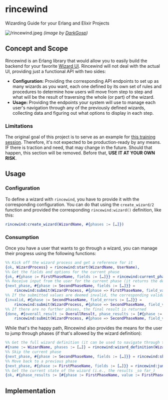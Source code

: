 # rincewind

Wizarding Guide for your Erlang and Elixir Projects

![/rincewind.jpeg](Rincewind)
_(image by [DarkGosp](https://x.com/Darkgosp))_

## Concept and Scope

Rincewind is an Erlang library that would allow you to easily build the backend for your favorite
[Wizard UI](https://ui-patterns.com/patterns/Wizard).
Rincewind will not deal with the actual UI, providing just a functional API with two sides:

* **Configuration:** Providing the corresponding API endpoints to set up as many wizards as you want, each one
  defined by its own set of rules and procedures to determine how users will move from step to step and what will be the
  result of traversing the whole (or part) of the wizard.
* **Usage:** Providing the endpoints your system will use to manage each user's navigation through any of the
  previously defined wizards, collecting data and figuring out what options to display in each step.

### Limitations

The original goal of this project is to serve as an example for [this training session](https://codebeameurope.com/trainings/everything-you-always-wanted-to-know-about-testing-on-the-beam/).
Therefore, it's not expected to be production-ready by any means. IF there is traction and need, that may change in the
future. Should that happen, this section will be removed. Before that, **USE IT AT YOUR OWN RISK**.

## Usage

### Configuration

To define a wizard with `rincewind`, you have to provide it with the corresponding configuration.
You can do that using the `create_wizard/2` function and provided the corresponding `rincewind:wizard()` definition,
like this:

```erlang
rincewind:create_wizard(WizardName, #{phases := […]})
```

[//]: # (TODO: Complete this section with the actual definition of the phases and the rest of the parameters)

### Consumption

Once you have a user that wants to go through a wizard, you can manage their progress using the following functions:

```erlang
%% Kick off the wizard process and get a reference for it
{ok, WizardProcess} = rincewind:start(WizardName, UserName),
%% Get the fields and options for the current phase
{ok, #{phase := FirstPhaseName, fields := […]}} = rincewind:current_phase(WizardProcess),
%% Receive input from the user for the current phase (it returns the definition for the next phase, if there is one)
{next_phase, #{phase := SecondPhaseName, fields := […]}} =
    rincewind:submit(WizardProcess, #{phase => FirstPhaseName, field_values => […]}),
%% If the submitted values are deemed invalid, the corresponding validation errors are returned
{invalid, #{phase := SecondPhaseName, field_errors := […]}} =
    rincewind:submit(WizardProcess, #{phase => SecondPhaseName, field_values => […]}),
%% If there are no further phases, the final result is returned
{done, #{overall_result := OverallResult, phase_results := [#{phase := FirstPhaseName, value := FirstPhaseValue}, …]}} =
    rincewind:submit(WizardProcess, #{phase => SecondPhaseName, field_values => […]}),
```

While that's the happy path, Rincewind also provides the means for the user to jump through phases (if that's allowed by
the wizard definition):

```erlang
%% Get the full wizard definition (it can be used to navigate through the phases)
#{name := WizardName, phases := […]} = rincewind:wizard_definition(WizardProcess),
%% Skip the current phase
{next_phase, #{phase := SecondPhaseName, fields := […]}} = rincewind:skip_phase(WizardProcess),
%% Move back to a previous phase
{next_phase, #{phase := FirstPhaseName, fields := […]}} = rincewind:jump_back(WizardProcess, FirstPhaseName),
%% Get the current state of the wizard (i.e., the results _so far_)
{ok, #{phase_results := [#{phase := FirstPhaseName, value := FirstPhaseValue}, …]}} = rincewind:get_state(WizardProcess),
```

[//]: # (TODO: Add more functions if we think we need them)

[//]: # (TODO: If we add a folder with examples, link it here)

## Implementation

[//]: # (TODO: Add implementation details that can be useful for our users, like the fact that each process is an FSM or something)
